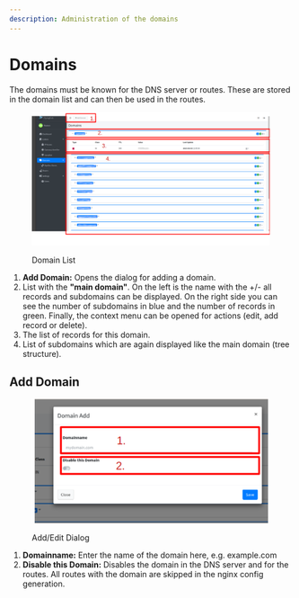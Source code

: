 ```yaml
---
description: Administration of the domains
---
```


# Domains

The domains must be known for the DNS server or routes. These are stored in the domain list and can then be used in the routes.

<figure><img src="../../.gitbook/assets/domains_list.png" alt=""><figcaption><p>Domain List</p></figcaption></figure>

1. **Add Domain:** Opens the dialog for adding a domain.
2. List with the **"main domain"**. On the left is the name with the +/- all records and subdomains can be displayed. On the right side you can see the number of subdomains in blue and the number of records in green. Finally, the context menu can be opened for actions (edit, add record or delete).
3. The list of records for this domain.
4. List of subdomains which are again displayed like the main domain (tree structure).



## Add Domain



<figure><img src="../../.gitbook/assets/domain_add.png" alt=""><figcaption><p>Add/Edit Dialog</p></figcaption></figure>

1. **Domainname:** Enter the name of the domain here, e.g. example.com
2. **Disable this Domain:** Disables the domain in the DNS server and for the routes. All routes with the domain are skipped in the nginx config generation.
